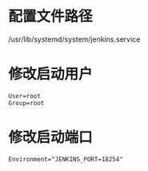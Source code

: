 # 配置文件路径

/usr/lib/systemd/system/jenkins.service



# 修改启动用户

```shell
User=root
Group=root
```



# 修改启动端口

```shell
Environment="JENKINS_PORT=18254"
```

